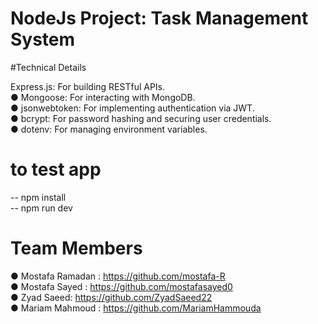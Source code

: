 # NodeJs Project: Task Management System

#Technical Details

Express.js: For building RESTful APIs.                                                                                                                    
● Mongoose: For interacting with MongoDB.                                                                                                           
● jsonwebtoken: For implementing authentication via JWT.                                                                                    
● bcrypt: For password hashing and securing user credentials.                                                                                        
● dotenv: For managing environment variables.                                                                                                          

# to test app

-- npm install                                                                                                                                   
-- npm run dev                                                                                                                                    

# Team Members

● Mostafa Ramadan : https://github.com/mostafa-R                                                                                                                                                       
● Mostafa Sayed : https://github.com/mostafasayed0                                                                                                                                                      
● Zyad Saeed: https://github.com/ZyadSaeed22                                                                                                                     
● Mariam Mahmoud : https://github.com/MariamHammouda               
